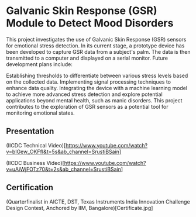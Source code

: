 
# Galvanic Skin Response (GSR) Module to Detect Mood Disorders

This project investigates the use of Galvanic Skin Response (GSR) sensors for emotional stress detection.  In its current stage, a prototype device has been developed to capture GSR data from a subject's palm. The data is then transmitted to a computer and displayed on a serial monitor.  Future development plans include:

Establishing thresholds to differentiate between various stress levels based on the collected data.
Implementing signal processing techniques to enhance data quality.
Integrating the device with a machine learning model to achieve more advanced stress detection and explore potential applications beyond mental health, such as manic disorders.
This project contributes to the exploration of GSR sensors as a potential tool for monitoring emotional states.

## Presentation

(IICDC Technical Video)[https://www.youtube.com/watch?v=bIGew_OKFfI&t=5s&ab_channel=SrustiBSain]

(IICDC Business Video)[https://www.youtube.com/watch?v=uAiWjFOTz70&t=2s&ab_channel=SrustiBSain]


## Certification

(Quarterfinalist in AICTE, DST, Texas Instruments India Innovation Challenge Design Contest, Anchored by IIM, Bangalore)[Certificate.jpg]

